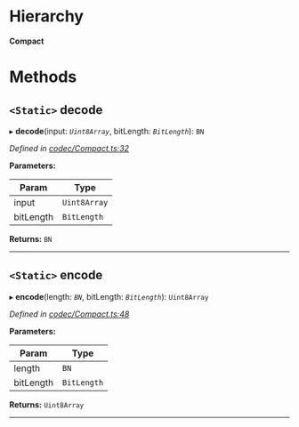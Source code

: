 

# Hierarchy

**Compact**

# Methods

<a id="decode"></a>

## `<Static>` decode

▸ **decode**(input: *`Uint8Array`*, bitLength: *`BitLength`*): `BN`

*Defined in [codec/Compact.ts:32](https://github.com/polkadot-js/api/blob/c7cd9cd/packages/types/src/codec/Compact.ts#L32)*

**Parameters:**

| Param | Type |
| ------ | ------ |
| input | `Uint8Array` |
| bitLength | `BitLength` |

**Returns:** `BN`

___
<a id="encode"></a>

## `<Static>` encode

▸ **encode**(length: *`BN`*, bitLength: *`BitLength`*): `Uint8Array`

*Defined in [codec/Compact.ts:48](https://github.com/polkadot-js/api/blob/c7cd9cd/packages/types/src/codec/Compact.ts#L48)*

**Parameters:**

| Param | Type |
| ------ | ------ |
| length | `BN` |
| bitLength | `BitLength` |

**Returns:** `Uint8Array`

___


